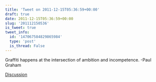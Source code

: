 ```yaml
---
title: 'Tweet on 2011-12-15T05:36:59+00:00'
draft: true
date: 2011-12-15T05:36:59+00:00
slug: '201112150536'
is_tweet: true
tweet_info:
  id: '147067584829865984'
  type: 'post'
  is_thread: False
---
```




Graffiti happens at the intersection of ambition and incompetence. -Paul Graham

[Discussion](https://x.com/sytelus/status/147067584829865984)

